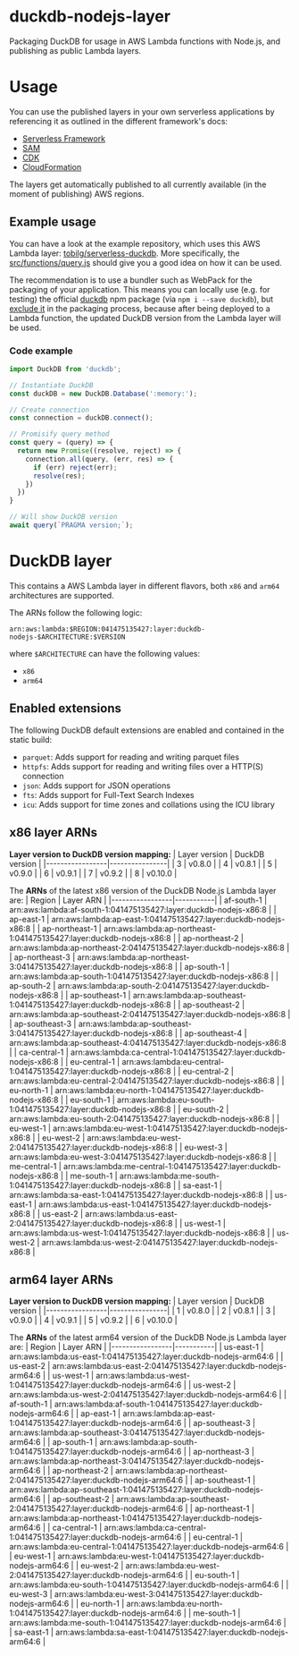 # duckdb-nodejs-layer
Packaging DuckDB for usage in AWS Lambda functions with Node.js, and publishing as public Lambda layers.

# Usage
You can use the published layers in your own serverless applications by referencing it as outlined in the different framework's docs:

* [Serverless Framework](https://www.serverless.com/framework/docs/providers/aws/guide/serverless.yml/#functions)
* [SAM](https://aws.amazon.com/blogs/compute/working-with-aws-lambda-and-lambda-layers-in-aws-sam/)
* [CDK](https://docs.aws.amazon.com/cdk/api/v1/docs/aws-lambda-readme.html#layers)
* [CloudFormation](https://docs.aws.amazon.com/AWSCloudFormation/latest/UserGuide/aws-resource-lambda-function.html#cfn-lambda-function-layers)

The layers get automatically published to all currently available (in the moment of publishing) AWS regions.

## Example usage
You can have a look at the example repository, which uses this AWS Lambda layer: [tobilg/serverless-duckdb](https://github.com/tobilg/serverless-duckdb). More specifically, the [src/functions/query.js](https://github.com/tobilg/serverless-duckdb/blob/main/src/functions/query.js) should give you a good idea on how it can be used.

The recommendation is to use a bundler such as WebPack for the packaging of your application. This means you can locally use (e.g. for testing) the official [duckdb](https://www.npmjs.com/package/duckdb) npm package (via `npm i --save duckdb`), but [exclude it](https://github.com/tobilg/serverless-duckdb/blob/main/webpack.config.serverless.js#L27) in the packaging process, because after being deployed to a Lambda function, the updated DuckDB version from the Lambda layer will be used.

### Code example

```javascript
import DuckDB from 'duckdb';

// Instantiate DuckDB
const duckDB = new DuckDB.Database(':memory:');

// Create connection
const connection = duckDB.connect();

// Promisify query method
const query = (query) => {
  return new Promise((resolve, reject) => {
    connection.all(query, (err, res) => {
      if (err) reject(err);
      resolve(res);
    })
  })
}

// Will show DuckDB version
await query(`PRAGMA version;`);
```

# DuckDB layer
This contains a AWS Lambda layer in different flavors, both `x86` and `arm64` architectures are supported.

The ARNs follow the following logic:
```text
arn:aws:lambda:$REGION:041475135427:layer:duckdb-nodejs-$ARCHITECTURE:$VERSION
```

where `$ARCHITECTURE` can have the following values:

* `x86`
* `arm64`

## Enabled extensions
The following DuckDB default extensions are enabled and contained in the static build:

* `parquet`: Adds support for reading and writing parquet files
* `httpfs`: Adds support for reading and writing files over a HTTP(S) connection
* `json`: Adds support for JSON operations
* `fts`: Adds support for Full-Text Search Indexes
* `icu`: Adds support for time zones and collations using the ICU library

## x86 layer ARNs

**Layer version to DuckDB version mapping:**
| Layer version   | DuckDB version |
|-----------------|----------------|
| 3               | v0.8.0         |
| 4               | v0.8.1         |
| 5               | v0.9.0         |
| 6               | v0.9.1         |
| 7               | v0.9.2         |
| 8               | v0.10.0        |

The **ARNs** of the latest x86 version of the DuckDB Node.js Lambda layer are:
| Region          | Layer ARN |
|-----------------|-----------|
| af-south-1 | arn:aws:lambda:af-south-1:041475135427:layer:duckdb-nodejs-x86:8 |
| ap-east-1 | arn:aws:lambda:ap-east-1:041475135427:layer:duckdb-nodejs-x86:8 |
| ap-northeast-1 | arn:aws:lambda:ap-northeast-1:041475135427:layer:duckdb-nodejs-x86:8 |
| ap-northeast-2 | arn:aws:lambda:ap-northeast-2:041475135427:layer:duckdb-nodejs-x86:8 |
| ap-northeast-3 | arn:aws:lambda:ap-northeast-3:041475135427:layer:duckdb-nodejs-x86:8 |
| ap-south-1 | arn:aws:lambda:ap-south-1:041475135427:layer:duckdb-nodejs-x86:8 |
| ap-south-2 | arn:aws:lambda:ap-south-2:041475135427:layer:duckdb-nodejs-x86:8 |
| ap-southeast-1 | arn:aws:lambda:ap-southeast-1:041475135427:layer:duckdb-nodejs-x86:8 |
| ap-southeast-2 | arn:aws:lambda:ap-southeast-2:041475135427:layer:duckdb-nodejs-x86:8 |
| ap-southeast-3 | arn:aws:lambda:ap-southeast-3:041475135427:layer:duckdb-nodejs-x86:8 |
| ap-southeast-4 | arn:aws:lambda:ap-southeast-4:041475135427:layer:duckdb-nodejs-x86:8 |
| ca-central-1 | arn:aws:lambda:ca-central-1:041475135427:layer:duckdb-nodejs-x86:8 |
| eu-central-1 | arn:aws:lambda:eu-central-1:041475135427:layer:duckdb-nodejs-x86:8 |
| eu-central-2 | arn:aws:lambda:eu-central-2:041475135427:layer:duckdb-nodejs-x86:8 |
| eu-north-1 | arn:aws:lambda:eu-north-1:041475135427:layer:duckdb-nodejs-x86:8 |
| eu-south-1 | arn:aws:lambda:eu-south-1:041475135427:layer:duckdb-nodejs-x86:8 |
| eu-south-2 | arn:aws:lambda:eu-south-2:041475135427:layer:duckdb-nodejs-x86:8 |
| eu-west-1 | arn:aws:lambda:eu-west-1:041475135427:layer:duckdb-nodejs-x86:8 |
| eu-west-2 | arn:aws:lambda:eu-west-2:041475135427:layer:duckdb-nodejs-x86:8 |
| eu-west-3 | arn:aws:lambda:eu-west-3:041475135427:layer:duckdb-nodejs-x86:8 |
| me-central-1 | arn:aws:lambda:me-central-1:041475135427:layer:duckdb-nodejs-x86:8 |
| me-south-1 | arn:aws:lambda:me-south-1:041475135427:layer:duckdb-nodejs-x86:8 |
| sa-east-1 | arn:aws:lambda:sa-east-1:041475135427:layer:duckdb-nodejs-x86:8 |
| us-east-1 | arn:aws:lambda:us-east-1:041475135427:layer:duckdb-nodejs-x86:8 |
| us-east-2 | arn:aws:lambda:us-east-2:041475135427:layer:duckdb-nodejs-x86:8 |
| us-west-1 | arn:aws:lambda:us-west-1:041475135427:layer:duckdb-nodejs-x86:8 |
| us-west-2 | arn:aws:lambda:us-west-2:041475135427:layer:duckdb-nodejs-x86:8 |

## arm64 layer ARNs

**Layer version to DuckDB version mapping:**
| Layer version   | DuckDB version |
|-----------------|----------------|
| 1               | v0.8.0         |
| 2               | v0.8.1         |
| 3               | v0.9.0         |
| 4               | v0.9.1         |
| 5               | v0.9.2         |
| 6               | v0.10.0        |

The **ARNs** of the latest arm64 version of the DuckDB Node.js Lambda layer are:
| Region          | Layer ARN |
|-----------------|-----------|
| us-east-1 | arn:aws:lambda:us-east-1:041475135427:layer:duckdb-nodejs-arm64:6 |
| us-east-2 | arn:aws:lambda:us-east-2:041475135427:layer:duckdb-nodejs-arm64:6 |
| us-west-1 | arn:aws:lambda:us-west-1:041475135427:layer:duckdb-nodejs-arm64:6 |
| us-west-2 | arn:aws:lambda:us-west-2:041475135427:layer:duckdb-nodejs-arm64:6 |
| af-south-1 | arn:aws:lambda:af-south-1:041475135427:layer:duckdb-nodejs-arm64:6 |
| ap-east-1 | arn:aws:lambda:ap-east-1:041475135427:layer:duckdb-nodejs-arm64:6 |
| ap-southeast-3 | arn:aws:lambda:ap-southeast-3:041475135427:layer:duckdb-nodejs-arm64:6 |
| ap-south-1 | arn:aws:lambda:ap-south-1:041475135427:layer:duckdb-nodejs-arm64:6 |
| ap-northeast-3 | arn:aws:lambda:ap-northeast-3:041475135427:layer:duckdb-nodejs-arm64:6 |
| ap-northeast-2 | arn:aws:lambda:ap-northeast-2:041475135427:layer:duckdb-nodejs-arm64:6 |
| ap-southeast-1 | arn:aws:lambda:ap-southeast-1:041475135427:layer:duckdb-nodejs-arm64:6 |
| ap-southeast-2 | arn:aws:lambda:ap-southeast-2:041475135427:layer:duckdb-nodejs-arm64:6 |
| ap-northeast-1 | arn:aws:lambda:ap-northeast-1:041475135427:layer:duckdb-nodejs-arm64:6 |
| ca-central-1 | arn:aws:lambda:ca-central-1:041475135427:layer:duckdb-nodejs-arm64:6 |
| eu-central-1 | arn:aws:lambda:eu-central-1:041475135427:layer:duckdb-nodejs-arm64:6 |
| eu-west-1 | arn:aws:lambda:eu-west-1:041475135427:layer:duckdb-nodejs-arm64:6 |
| eu-west-2 | arn:aws:lambda:eu-west-2:041475135427:layer:duckdb-nodejs-arm64:6 |
| eu-south-1 | arn:aws:lambda:eu-south-1:041475135427:layer:duckdb-nodejs-arm64:6 |
| eu-west-3 | arn:aws:lambda:eu-west-3:041475135427:layer:duckdb-nodejs-arm64:6 |
| eu-north-1 | arn:aws:lambda:eu-north-1:041475135427:layer:duckdb-nodejs-arm64:6 |
| me-south-1 | arn:aws:lambda:me-south-1:041475135427:layer:duckdb-nodejs-arm64:6 |
| sa-east-1 | arn:aws:lambda:sa-east-1:041475135427:layer:duckdb-nodejs-arm64:6 |
